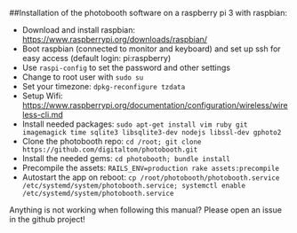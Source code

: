 ##Installation of the photobooth software on a raspberry pi 3 with raspbian: 

- Download and install raspbian: https://www.raspberrypi.org/downloads/raspbian/
- Boot raspbian (connected to monitor and keyboard) and set up ssh for easy access (default login: pi:raspberry)
- Use `raspi-config` to set the password and other settings
- Change to root user with `sudo su` 
- Set your timezone: `dpkg-reconfigure tzdata`
- Setup Wifi: https://www.raspberrypi.org/documentation/configuration/wireless/wireless-cli.md
- Install needed packages: `sudo apt-get install vim ruby git imagemagick time sqlite3 libsqlite3-dev nodejs libssl-dev gphoto2`
- Clone the photobooth repo: `cd /root; git clone https://github.com/digitaltom/photobooth.git` 
- Install the needed gems: `cd photobooth; bundle install`
- Precompile the assets: `RAILS_ENV=production rake assets:precompile`
- Autostart the app on reboot: `cp /root/photobooth/photobooth.service /etc/systemd/system/photobooth.service; systemctl enable /etc/systemd/system/photobooth.service`

Anything is not working when following this manual? Please open an issue in the github project! 
